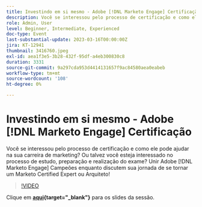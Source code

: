 ```yaml
---
title: Investindo em si mesmo - Adobe [!DNL Marketo Engage] Certificação
description: Você se interessou pelo processo de certificação e como ele pode ajudar na sua carreira de marketing? Ou talvez você esteja interessado no processo de estudo, preparação e realização do exame? Unir Adobe [!DNL Marketo Engage] Campeões enquanto discutem sua jornada de se tornar um Marketo Certified Expert ou Arquiteto!
role: Admin, User
level: Beginner, Intermediate, Experienced
doc-type: Event
last-substantial-update: 2023-03-16T00:00:00Z
jira: KT-12941
thumbnail: 3416760.jpeg
exl-id: aea1f3e5-3b28-432f-95df-a4eb300830c8
duration: 3331
source-git-commit: 9a297cda953d4414131657f9ac84580aea0eabeb
workflow-type: tm+mt
source-wordcount: '108'
ht-degree: 0%

---
```


# Investindo em si mesmo - Adobe [!DNL Marketo Engage] Certificação

Você se interessou pelo processo de certificação e como ele pode ajudar na sua carreira de marketing? Ou talvez você esteja interessado no processo de estudo, preparação e realização do exame? Unir Adobe [!DNL Marketo Engage] Campeões enquanto discutem sua jornada de se tornar um Marketo Certified Expert ou Arquiteto!

>[!VIDEO](https://video.tv.adobe.com/v/3416760/?quality=12&learn=on)

Clique em **[aqui](assets/certification.pdf){target="_blank"}** para os slides da sessão.
